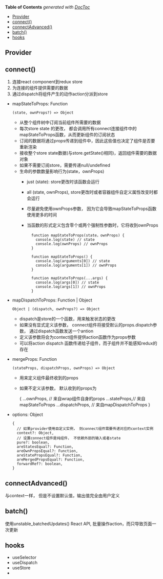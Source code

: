 <!-- START doctoc generated TOC please keep comment here to allow auto update -->
<!-- DON'T EDIT THIS SECTION, INSTEAD RE-RUN doctoc TO UPDATE -->
**Table of Contents**  *generated with [DocToc](https://github.com/thlorenz/doctoc)*

- [Provider](#provider)
- [connect()](#connect)
- [connectAdvanced()](#connectadvanced)
- [batch()](#batch)
- [hooks](#hooks)

<!-- END doctoc generated TOC please keep comment here to allow auto update -->

## Provider
## connect()
1. 连接react component到redux store
2. 为连接的组件提供需要的数据
3. 通过dispatch将组件产生的动作action分派到store
- mapStateToProps: Function
  
      (state, ownProps?) => Object
  - 从整个组件树中订阅当前组件所需要的数据
  - 每次store state 的更改， 都会调用所有connect连接组件中的mapStateToProps函数，从而更新组件的订阅状态
  - 订阅的数据将通过props传递到组件中，因此这些值也决定了组件是否要重新渲染
  - 接收整个store state数据(与store.getState()相同)，返回组件需要的数据对象
  - 如果不需要订阅store，需要传递null/undefined
  - 生命的参数数量影响行为(state，ownProps)
    - just (state): store更改时该函数会运行
    - all (state, ownProps), store更改时或者容器组件自定义属性改变时都会运行
    - 尽量避免使用ownProps参数， 因为它会导致mapStateToProps函数使用更多的时间
    - 当函数的形式定义包含零个或两个强制性参数时，它将收到ownProps

            function mapStateToProps(state，ownProps) {
              console.log(state) // state
              console.log(ownProps) // ownProps
            }

            function mapStateToProps() {
              console.log(arguments[0]) // state
              console.log(arguments[1]) // ownProps
            }

            function mapStateToProps(...args) {
              console.log(args[0]) // state
              console.log(args[1]) // ownProps
            }

- mapDispatchToProps: Function | Object

      Object | (dispatch, ownProps?) => Object

  - dispatch是store的一个函数，用来触发状态的更改
  - 如果没有显式定义该参数， connect组件将接受默认的props.dispatch参数， 通过dispatch函数发送一个antion
  - 定义该参数将会为contect组件提供action函数作为props参数
  - 可以将action dispatch 函数传递给子组件，而子组件并不能感知redux的存在

- mergeProps: Function

      (stateProps, dispatchProps, ownProps) => Object
  - 用来定义组件最终收到的props
  - 如果不定义该参数， 默认收到的props为

      {
        ...ownProps, // 来自wrap组件自身的props
        ...stateProps,// 来自mapStateToProps
        ...dispatchProps, // 来自mapDispatchToProps
      }

- options: Object

      {
        // 如果provider使用自定义实例， 则connect组件需要传递对应的context实例
        context?: Object,
        // 设置connect组件是纯组件， 不依赖外部的输入或者state
        pure?: boolean,
        areStatesEqual?: Function,
        areOwnPropsEqual?: Function,
        areStatePropsEqual?: Function,
        areMergedPropsEqual?: Function,
        forwardRef?: boolean,
      }

## connectAdvanced()
与context一样， 但是不设置默认值，输出值完全由用户定义

## batch()
使用unstable_batchedUpdates() React API, 批量操作action，而只导致页面一次更新

## hooks
- useSelector
- useDispatch
- useStore
- 
